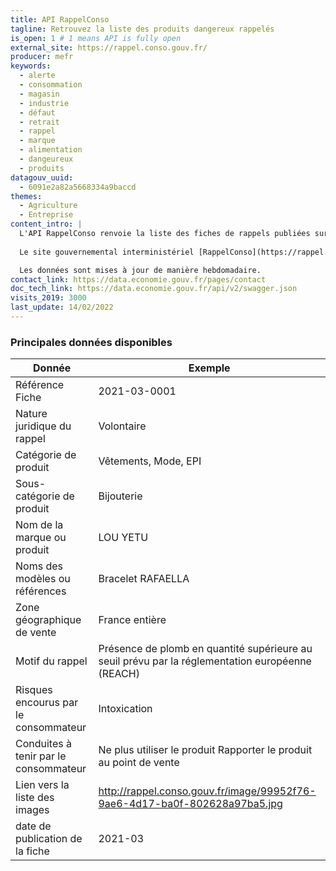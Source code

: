 ```yaml
---
title: API RappelConso
tagline: Retrouvez la liste des produits dangereux rappelés
is_open: 1 # 1 means API is fully open
external_site: https://rappel.conso.gouv.fr/
producer: mefr
keywords:
  - alerte
  - consommation
  - magasin
  - industrie
  - défaut
  - retrait
  - rappel
  - marque
  - alimentation
  - dangeureux
  - produits
datagouv_uuid: 
  - 6091e2a82a5668334a9baccd
themes:
  - Agriculture
  - Entreprise
content_intro: |
  L'API RappelConso renvoie la liste des fiches de rappels publiées sur le site rappel-conso.
  
  Le site gouvernemental interministériel [RappelConso](https://rappel.conso.gouv.fr) met à disposition de manière libre et gratuite (Open data) les données relatives aux rappels des produits, denrées alimentaires ou aliments pour animaux déclarés par les professionnels. 

  Les données sont mises à jour de manière hebdomadaire. 
contact_link: https://data.economie.gouv.fr/pages/contact
doc_tech_link: https://data.economie.gouv.fr/api/v2/swagger.json
visits_2019: 3000
last_update: 14/02/2022
---
```


### Principales données disponibles

| Donnée                    | Exemple                                                                                                                |
| ------------------------- | ---------------------------------------------------------------------------------------------------------------------- |
| Référence Fiche           | 2021-03-0001                                                                                                           |
| Nature juridique du rappel| Volontaire                                                                                                             |
| Catégorie de produit      | Vêtements, Mode, EPI                                                                                                   |
| Sous-catégorie de produit | Bijouterie                                                                                                             |
| Nom de la marque ou produit| LOU YETU                                                                                                              |
| Noms des modèles ou références| Bracelet RAFAELLA                                                                                                  |
| Zone géographique de vente| France entière                                                                                                         |
| Motif du rappel           | Présence de plomb en quantité supérieure au seuil prévu par la réglementation européenne (REACH)                       |
| Risques encourus par le consommateur   | Intoxication                                                                                              |
| Conduites à tenir par le consommateur  | Ne plus utiliser le produit Rapporter le produit au point de vente                                        |
| Lien vers la liste des images  | <http://rappel.conso.gouv.fr/image/99952f76-9ae6-4d17-ba0f-802628a97ba5.jpg>                                      |
| date de publication de la fiche | 2021-03                                                                                                          |
